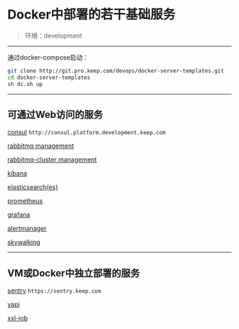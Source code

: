 # Docker中部署的若干基础服务



>  环境：development



---

通过docker-compose启动：

```sh
git clone http://git.pro.keep.com/devops/docker-server-templates.git
cd docker-server-templates
sh dc.sh up
```





---

## 可通过Web访问的服务

[consul](http://consul.platform.development.keep.com)  ```http://consul.platform.development.keep.com```

[rabbitmq management](http://rabbitmq.platform.development.keep.com/) 

[rabbitmq-cluster management](http://rabbitmq-cluster.platform.development.keep.com) 

[kibana](http://kibana.platform.development.keep.com) 

[elasticsearch(es)](http://es.platform.production.keep.com/) 

[prometheus](http://prometheus.platform.development.keep.com) 

[grafana](http://grafana.platform.development.keep.com) 

[alertmanager](http://alertmanager.platform.development.keep.com) 

[skywalking](http://skywalking.platform.development.keep.com)



---

## VM或Docker中独立部署的服务

[sentry](https://sentry.keep.com)  ```https://sentry.keep.com```

[yapi](https://yapi.keep.com)

[xxl-job](https://job.keep.com)


